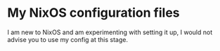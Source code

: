 # My NixOS configuration files

I am new to NixOS and am experimenting with setting it up, I would not advise you to use my config at this stage.

